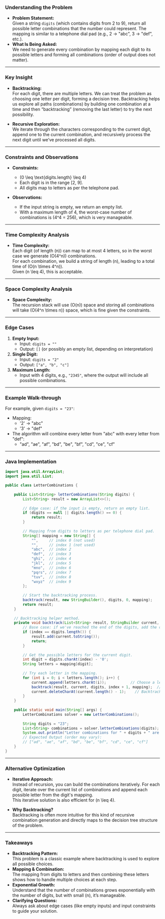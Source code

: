 ### **Understanding the Problem**

- **Problem Statement:**  
  Given a string `digits` (which contains digits from 2 to 9), return all possible letter combinations that the number could represent. The mapping is similar to a telephone dial pad (e.g., 2 → "abc", 3 → "def", etc.).
- **What Is Being Asked:**  
  We need to generate every combination by mapping each digit to its possible letters and forming all combinations (order of output does not matter).

---

### **Key Insight**

- **Backtracking:**  
  For each digit, there are multiple letters. We can treat the problem as choosing one letter per digit, forming a decision tree. Backtracking helps us explore all paths (combinations) by building one combination at a time and then “backtracking” (removing the last letter) to try the next possibility.

- **Recursive Exploration:**  
  We iterate through the characters corresponding to the current digit, append one to the current combination, and recursively process the next digit until we’ve processed all digits.

---

### **Constraints and Observations**

- **Constraints:**
    - \(0 \leq \text{digits.length} \leq 4\)
    - Each digit is in the range [2, 9].
    - All digits map to letters as per the telephone pad.

- **Observations:**
    - If the input string is empty, we return an empty list.
    - With a maximum length of 4, the worst-case number of combinations is \(4^4 = 256\), which is very manageable.

---

### **Time Complexity Analysis**

- **Time Complexity:**  
  Each digit (of length \(n\)) can map to at most 4 letters, so in the worst case we generate \(O(4^n)\) combinations.  
  For each combination, we build a string of length \(n\), leading to a total time of \(O(n \times 4^n)\).  
  Given \(n \leq 4\), this is acceptable.

---

### **Space Complexity Analysis**

- **Space Complexity:**  
  The recursion stack will use \(O(n)\) space and storing all combinations will take \(O(4^n \times n)\) space, which is fine given the constraints.

---

### **Edge Cases**

1. **Empty Input:**
    - Input: `digits = ""`
    - Output: `[]` (or possibly an empty list, depending on interpretation)
2. **Single Digit:**
    - Input: `digits = "2"`
    - Output: `["a", "b", "c"]`
3. **Maximum Length:**
    - Input with 4 digits, e.g., `"2345"`, where the output will include all possible combinations.

---

### **Example Walk-through**

For example, given `digits = "23"`:
- Mapping:
    - '2' → "abc"
    - '3' → "def"
- The algorithm will combine every letter from "abc" with every letter from "def":
    - "ad", "ae", "af", "bd", "be", "bf", "cd", "ce", "cf"

---

### **Java Implementation**

```java
import java.util.ArrayList;
import java.util.List;

public class LetterCombinations {
    
    public List<String> letterCombinations(String digits) {
        List<String> result = new ArrayList<>();
        
        // Edge case: if the input is empty, return an empty list.
        if (digits == null || digits.length() == 0) {
            return result;
        }
        
        // Mapping from digits to letters as per telephone dial pad.
        String[] mapping = new String[] {
            "",     // index 0 (not used)
            "",     // index 1 (not used)
            "abc",  // index 2
            "def",  // index 3
            "ghi",  // index 4
            "jkl",  // index 5
            "mno",  // index 6
            "pqrs", // index 7
            "tuv",  // index 8
            "wxyz"  // index 9
        };
        
        // Start the backtracking process.
        backtrack(result, new StringBuilder(), digits, 0, mapping);
        return result;
    }
    
    // Backtracking helper method.
    private void backtrack(List<String> result, StringBuilder current, String digits, int index, String[] mapping) {
        // Base case: if we've reached the end of the digits, add the current combination.
        if (index == digits.length()) {
            result.add(current.toString());
            return;
        }
        
        // Get the possible letters for the current digit.
        int digit = digits.charAt(index) - '0';
        String letters = mapping[digit];
        
        // Try each letter in the mapping.
        for (int i = 0; i < letters.length(); i++) {
            current.append(letters.charAt(i));           // Choose a letter.
            backtrack(result, current, digits, index + 1, mapping);  // Explore further.
            current.deleteCharAt(current.length() - 1);    // Backtrack.
        }
    }
    
    public static void main(String[] args) {
        LetterCombinations solver = new LetterCombinations();
        
        String digits = "23";
        List<String> combinations = solver.letterCombinations(digits);
        System.out.println("Letter combinations for " + digits + " are: " + combinations);
        // Expected Output (order may vary):
        // ["ad", "ae", "af", "bd", "be", "bf", "cd", "ce", "cf"]
    }
}
```

---

### **Alternative Optimization**

- **Iterative Approach:**  
  Instead of recursion, you can build the combinations iteratively. For each digit, iterate over the current list of combinations and append each possible letter from the digit's mapping.  
  This iterative solution is also efficient for \(n \leq 4\).

- **Why Backtracking?**  
  Backtracking is often more intuitive for this kind of recursive combination generation and directly maps to the decision tree structure of the problem.

---

### **Takeaways**

- **Backtracking Pattern:**  
  This problem is a classic example where backtracking is used to explore all possible choices.
- **Mapping & Combination:**  
  The mapping from digits to letters and then combining these letters shows how to handle multiple choices at each step.
- **Exponential Growth:**  
  Understand that the number of combinations grows exponentially with the number of digits, but with small \(n\), it’s manageable.
- **Clarifying Questions:**  
  Always ask about edge cases (like empty inputs) and input constraints to guide your solution.
